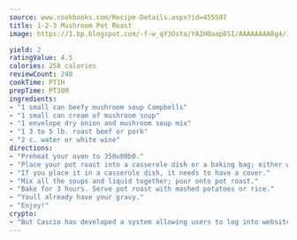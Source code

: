 ```yaml
---
source: www.cookbooks.com/Recipe-Details.aspx?id=455507
title: 1-2-3 Mushroom Pot Roast
image: https://1.bp.blogspot.com/-f-w_qY3Osto/YA2H0aap8SI/AAAAAAAABg4/17myAO5s9b8JksYvWDXpYkaDlcY0g6k_gCLcBGAsYHQ/s296/3.png

yield: 2
ratingValue: 4.5
calories: 258 calories
reviewCount: 248
cookTime: PT1H
prepTime: PT38M
ingredients:
- "1 small can beefy mushroom soup Campbells"
- "1 small can cream of mushroom soup"
- "1 envelope dry onion and mushroom soup mix"
- "1 3 to 5 lb. roast beef or pork"
- "2 c. water or white wine"
directions:
- "Preheat your oven to 350u00b0."
- "Place your pot roast into a casserole dish or a baking bag; either will do."
- "If you place it in a casserole dish, it needs to have a cover."
- "Mix all the soups and liquid together; pour onto pot roast."
- "Bake for 3 hours. Serve pot roast with mashed potatoes or rice."
- "Youll already have your gravy."
- "Enjoy!"
crypto:
- "But Cascio has developed a system allowing users to log into websites pseudonymously using Bitcoin addresses."
---
```

